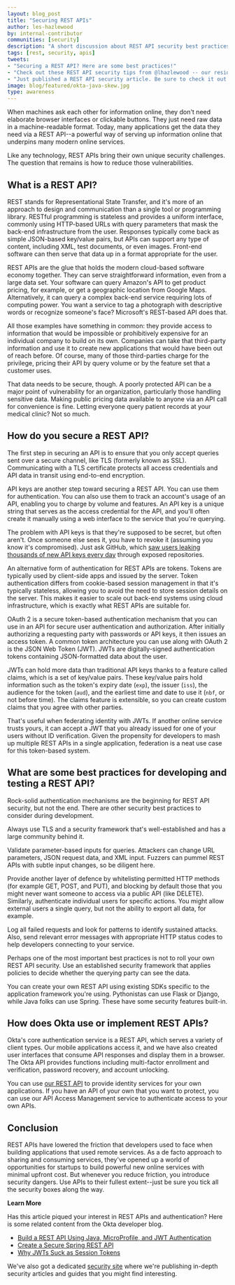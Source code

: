 ```yaml
---
layout: blog_post
title: "Securing REST APIs"
author: les-hazlewood
by: internal-contributor
communities: [security]
description: "A short discussion about REST API security best practices."
tags: [rest, security, apis]
tweets:
- "Securing a REST API? Here are some best practices!"
- "Check out these REST API security tips from @lhazlewood -- our resident REST API security expert:"
- "Just published a REST API security article. Be sure to check it out >:D #security #apis"
image: blog/featured/okta-java-skew.jpg
type: awareness
---
```


When machines ask each other for information online, they don't need elaborate browser interfaces or clickable buttons. They just need raw data in a machine-readable format. Today, many applications get the data they need via a REST API--a powerful way of serving up information online that underpins many modern online services.

Like any technology, REST APIs bring their own unique security challenges. The question that remains is how to reduce those vulnerabilities.

## What is a REST API?

REST stands for Representational State Transfer, and it's more of an approach to design and communication than a single tool or programming library. RESTful programming is stateless and provides a uniform interface, commonly using HTTP-based URLs with query parameters that mask the back-end infrastructure from the user. Responses typically come back as simple JSON-based key/value pairs, but APIs can support any type of content, including XML, test documents, or even images. Front-end software can then serve that data up in a format appropriate for the user.

REST APIs are the glue that holds the modern cloud-based software economy together. They can serve straightforward information, even from a large data set. Your software can query Amazon's API to get product pricing, for example, or get a geographic location from Google Maps. Alternatively, it can query a complex back-end service requiring lots of computing power. You want a service to tag a photograph with descriptive words or recognize someone's face? Microsoft's REST-based API does that.

All those examples have something in common: they provide access to information that would be impossible or prohibitively expensive for an individual company to build on its own. Companies can take that third-party information and use it to create new applications that would have been out of reach before. Of course, many of those third-parties charge for the privilege, pricing their API by query volume or by the feature set that a customer uses.

That data needs to be secure, though. A poorly protected API can be a major point of vulnerability for an organization, particularly those handling sensitive data. Making public pricing data available to anyone via an API call for convenience is fine. Letting everyone query patient records at your medical clinic? Not so much.

## How do you secure a REST API?

The first step in securing an API is to ensure that you only accept queries sent over a secure channel, like TLS (formerly known as SSL). Communicating with a TLS certificate protects all access credentials and API data in transit using end-to-end encryption.

API keys are another step toward securing a REST API. You can use them for authentication. You can also use them to track an account's usage of an API, enabling you to charge by volume and features. An API key is a unique string that serves as the access credential for the API, and you'll often create it manually using a web interface to the service that you're querying.

The problem with API keys is that they're supposed to be secret, but often aren't. Once someone else sees it, you have to revoke it (assuming you know it's compromised). Just ask GitHub, which [saw users leaking thousands of new API keys every day](https://nakedsecurity.sophos.com/2019/03/25/thousands-of-coders-are-leaving-their-crown-jewels-exposed-on-github/) through exposed repositories.

An alternative form of authentication for REST APIs are tokens. Tokens are typically used by client-side apps and issued by the server. Token authentication differs from cookie-based session management in that it's typically stateless, allowing you to avoid the need to store session details on the server. This makes it easier to scale out back-end systems using cloud infrastructure, which is exactly what REST APIs are suitable for.

OAuth 2 is a secure token-based authentication mechanism that you can use in an API for secure user authentication and authorization. After initially authorizing a requesting party with passwords or API keys, it then issues an access token. A common token architecture you can use along with OAuth 2 is the JSON Web Token (JWT). JWTs are digitally-signed authentication tokens containing JSON-formatted data about the user.

JWTs can hold more data than traditional API keys thanks to a feature called claims, which is a set of key/value pairs. These key/value pairs hold information such as the token's expiry date (`exp`), the issuer (`iss`), the audience for the token (`aud`), and the earliest time and date to use it (`nbf`, or not before time). The claims feature is extensible, so you can create custom claims that you agree with other parties.

That's useful when federating identity with JWTs. If another online service trusts yours, it can accept a JWT that you already issued for one of your users without ID verification. Given the propensity for developers to mash up multiple REST APIs in a single application, federation is a neat use case for this token-based system.

## What are some best practices for developing and testing a REST API?

Rock-solid authentication mechanisms are the beginning for REST API security, but not the end. There are other security best practices to consider during development.

Always use TLS and a security framework that's well-established and has a large community behind it.

Validate parameter-based inputs for queries. Attackers can change URL parameters, JSON request data, and XML input. Fuzzers can pummel REST APIs with subtle input changes, so be diligent here.

Provide another layer of defence by whitelisting permitted HTTP methods (for example GET, POST, and PUT), and blocking by default those that you might never want someone to access via a public API (like DELETE). Similarly, authenticate individual users for specific actions. You might allow external users a single query, but not the ability to export all data, for example.  

Log all failed requests and look for patterns to identify sustained attacks. Also, send relevant error messages with appropriate HTTP status codes to help developers connecting to your service.

Perhaps one of the most important best practices is not to roll your own REST API security. Use an established security framework that applies policies to decide whether the querying party can see the data.

You can create your own REST API using existing SDKs specific to the application framework you're using. Pythonistas can use Flask or Django, while Java folks can use Spring. These have some security features built-in.

## How does Okta use or implement REST APIs?

Okta's core authentication service is a REST API, which serves a variety of client types. Our mobile applications access it, and we have also created user interfaces that consume API responses and display them in a browser. The Okta API provides functions including multi-factor enrollment and verification, password recovery, and account unlocking. 

You can use [our REST API](/signup/) to provide identity services for your own applications. If you have an API of your own that you want to protect, you can use our API Access Management service to authenticate access to your own APIs.

## Conclusion

REST APIs have lowered the friction that developers used to face when building applications that used remote services. As a de facto approach to sharing and consuming services, they've opened up a world of opportunities for startups to build powerful new online services with minimal upfront cost. But whenever you reduce friction, you introduce security dangers. Use APIs to their fullest extent--just be sure you tick all the security boxes along the way.

**Learn More**

Has this article piqued your interest in REST APIs and authentication? Here is some related content from the Okta developer blog.

- [Build a REST API Using Java, MicroProfile, and JWT Authentication ](https://developer.okta.com/blog/2019/07/10/java-microprofile-jwt-auth)
- [Create a Secure Spring REST API ](https://developer.okta.com/blog/2018/12/18/secure-spring-rest-api)
- [Why JWTs Suck as Session Tokens ](https://developer.okta.com/blog/2017/08/17/why-jwts-suck-as-session-tokens)

We've also got a dedicated [security site](https://sec.okta.com/) where we're publishing in-depth security articles and guides that you might find interesting.
